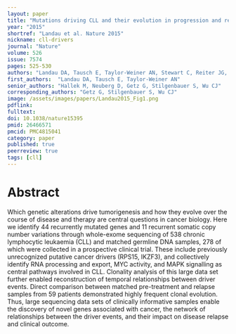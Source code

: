 ```yaml
---
layout: paper
title: "Mutations driving CLL and their evolution in progression and relapse"
year: "2015"
shortref: "Landau et al. Nature 2015"
nickname: cll-drivers
journal: "Nature"
volume: 526
issue: 7574
pages: 525-530
authors: "Landau DA, Tausch E, Taylor-Weiner AN, Stewart C, Reiter JG, Bahlo J, Kluth S, Bozic I, Lawrence M, Böttcher S, Carter SL, Cibulskis K, Mertens D, Sougnez CL, Rosenberg M, Hess JM, Edelmann J, Kless S, Kneba M, Ritgen M, Fink A, Fischer K, Gabriel S, Lander ES, Nowak MA, Döhner H, Hallek M, Neuberg D, Getz G, Stilgenbauer S, Wu CJ"
first_authors:  "Landau DA, Tausch E, Taylor-Weiner AN"
senior_authors: "Hallek M, Neuberg D, Getz G, Stilgenbauer S, Wu CJ"
corresponding_authors: "Getz G, Stilgenbauer S, Wu CJ"
image: /assets/images/papers/Landau2015_Fig1.png
pdflink:
fulltext:
doi: 10.1038/nature15395
pmid: 26466571
pmcid: PMC4815041
category: paper
published: true
peerreview: true
tags: [cll]
---
```


# Abstract

Which genetic alterations drive tumorigenesis and how they evolve over the course of disease and therapy are central questions in cancer biology. Here we identify 44 recurrently mutated genes and 11 recurrent somatic copy number variations through whole-exome sequencing of 538 chronic lymphocytic leukaemia (CLL) and matched germline DNA samples, 278 of which were collected in a prospective clinical trial. These include previously unrecognized putative cancer drivers (RPS15, IKZF3), and collectively identify RNA processing and export, MYC activity, and MAPK signalling as central pathways involved in CLL. Clonality analysis of this large data set further enabled reconstruction of temporal relationships between driver events. Direct comparison between matched pre-treatment and relapse samples from 59 patients demonstrated highly frequent clonal evolution. Thus, large sequencing data sets of clinically informative samples enable the discovery of novel genes associated with cancer, the network of relationships between the driver events, and their impact on disease relapse and clinical outcome.
